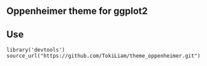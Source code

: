 ## Oppenheimer theme for ggplot2

## Use
```
library('devtools')
source_url("https://github.com/TokiLiam/theme_oppenheimer.git")
```
